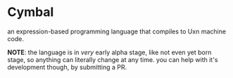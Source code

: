 # Cymbal

an expression-based programming language that compiles to Uxn machine code.

**NOTE**: the language is in *very* early alpha stage, like not even yet born stage,
so anything can literally change at any time. you can help with it's development though,
by submitting a PR.
